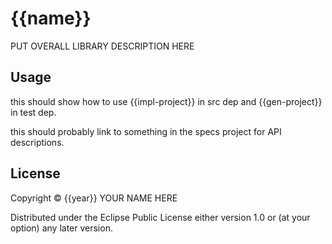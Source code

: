 {{name}}
========

PUT OVERALL LIBRARY DESCRIPTION HERE

## Usage

this should show how to use {{impl-project}} in src dep and {{gen-project}} in test dep.

this should probably link to something in the specs project for API descriptions.

## License

Copyright © {{year}} YOUR NAME HERE

Distributed under the Eclipse Public License either version 1.0 or (at
your option) any later version.